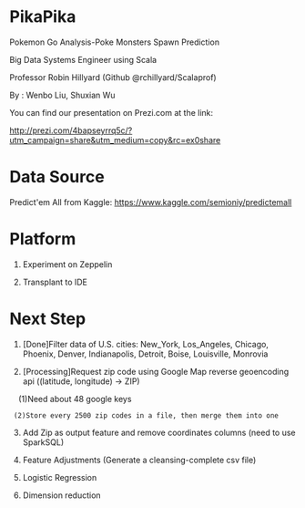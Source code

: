 # PikaPika
Pokemon Go Analysis-Poke Monsters Spawn Prediction

Big Data Systems Engineer using Scala

Professor Robin Hillyard (Github @rchillyard/Scalaprof)

By : Wenbo Liu, Shuxian Wu
     
You can find our presentation on Prezi.com at the link:

http://prezi.com/4bapseyrrq5c/?utm_campaign=share&utm_medium=copy&rc=ex0share

# Data Source
Predict'em All from Kaggle: https://www.kaggle.com/semioniy/predictemall

# Platform

1. Experiment on Zeppelin

2. Transplant to IDE

# Next Step

1. [Done]Filter data of U.S. cities: New_York, Los_Angeles, Chicago, Phoenix, Denver, Indianapolis, Detroit, Boise, Louisville, Monrovia

2. [Processing]Request zip code using Google Map reverse geoencoding api ((latitude, longitude) -> ZIP)

     (1)Need about 48 google keys
     
     (2)Store every 2500 zip codes in a file, then merge them into one 

3. Add Zip as output feature and remove coordinates columns (need to use SparkSQL)

4. Feature Adjustments (Generate a cleansing-complete csv file)

5. Logistic Regression

6. Dimension reduction
